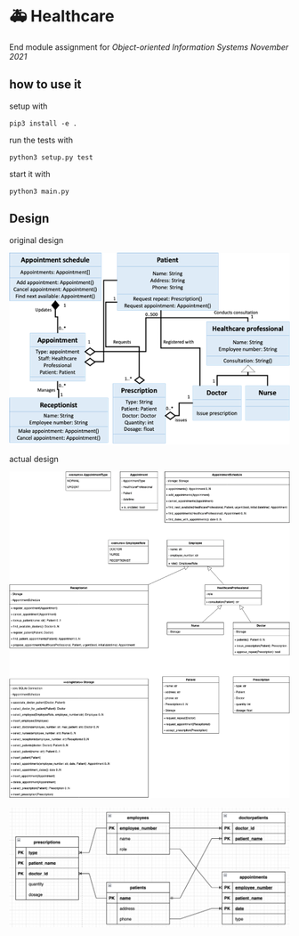 # 🚑 Healthcare

End module assignment for *Object-oriented Information Systems November 2021*

## how to use it

setup with

```
pip3 install -e .
```

run the tests with

```
python3 setup.py test
```

start it with

```
python3 main.py
```

## Design

original design

![design](design.png "design")

actual design

![design](solution-class.png "class")

![design](solution-db-design.png  "db")
